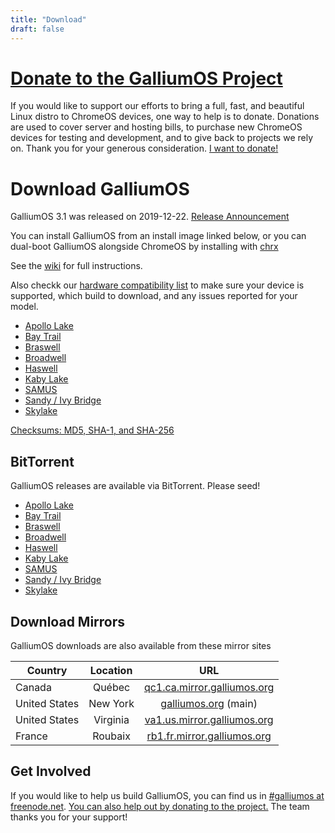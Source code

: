 ```yaml
---
title: "Download"
draft: false
---
```


# [Donate to the GalliumOS Project](../donate)

If you would like to support our efforts to bring a full, fast, and beautiful Linux distro to ChromeOS devices, one way to help is to donate. Donations are used to cover server and hosting bills, to purchase new ChromeOS devices for testing and development, and to give back to projects we rely on. Thank you for your generous consideration. [I want to donate!](../donate)

# Download GalliumOS

GalliumOS 3.1 was released on 2019-12-22. [Release Announcement](https://wiki.galliumos.org/News/GalliumOS_3.1)

You can install GalliumOS from an install image linked below, or you can dual-boot GalliumOS alongside ChromeOS by installing with [chrx](https://chrx.org/)

See the [wiki](https://wiki.galliumos.org/Installing) for full instructions.

Also checkk our [hardware compatibility list](https://wiki.galliumos.org/Hardware_Compatibility) to make sure your device is supported, which build to download, and any issues reported for your model.

- [Apollo Lake](3.1/galliumos-3.1-apollolake.iso)
- [Bay Trail](3.1/galliumos-3.1-baytrail.iso)
- [Braswell](3.1/galliumos-3.1-braswell.iso)
- [Broadwell](3.1/galliumos-3.1-broadwell.iso)
- [Haswell](3.1/galliumos-3.1-haswell.iso)
- [Kaby Lake](3.1/galliumos-3.1-kabylake.iso)
- [SAMUS](3.1/galliumos-3.1-samus.iso)
- [Sandy / Ivy Bridge](3.1/galliumos-3.1-sandyivy.iso)
- [Skylake](3.1/galliumos-3.1-skylake.iso)

[Checksums: MD5, SHA-1, and SHA-256](3.1/CHECKSUMS-galliumos-3.1.gpg)

## BitTorrent

GalliumOS releases are available via BitTorrent. Please seed!

- [Apollo Lake](3.1/TORRENTS/galliumos-3.1-apollolake.iso.torrent)
- [Bay Trail](3.1/TORRENTS/galliumos-3.1-baytrail.iso.torrent)
- [Braswell](3.1/TORRENTS/galliumos-3.1-braswell.iso.torrent)
- [Broadwell](3.1/TORRENTS/galliumos-3.1-broadwell.iso.torrent)
- [Haswell](3.1/TORRENTS/galliumos-3.1-haswell.iso.torrent)
- [Kaby Lake](3.1/TORRENTS/galliumos-3.1-kabylake.iso.torrent)
- [SAMUS](3.1/TORRENTS/galliumos-3.1-samus.iso.torrent)
- [Sandy / Ivy Bridge](3.1/TORRENTS/galliumos-3.1-sandyivy.iso.torrent)
- [Skylake](3.1/TORRENTS/galliumos-3.1-skylake.iso.torrent)

## Download Mirrors

GalliumOS downloads are also available from these mirror sites

| Country       | Location | URL |
| -------       |:--------:|:---:|
| Canada        | Québec   | [qc1.ca.mirror.galliumos.org](https://qc1.ca.mirror.galliumos.org/releases/) |
| United States | New York | [galliumos.org](https://galliumos.org/releases/) (main) |
| United States | Virginia | [va1.us.mirror.galliumos.org](https://va1.us.mirror.galliumos.org/releases/) |
| France        | Roubaix  | [rb1.fr.mirror.galliumos.org](https://rb1.fr.mirror.galliumos.org/releases/) |

## Get Involved

If you would like to help us build GalliumOS, you can find us in [#galliumos at freenode.net](../irc). [You can also help out by donating to the project.](https://galliumos.org/donate) The team thanks you for your support!

<style>
	h2 a:first-child {
		display: none;
	}
</style>
